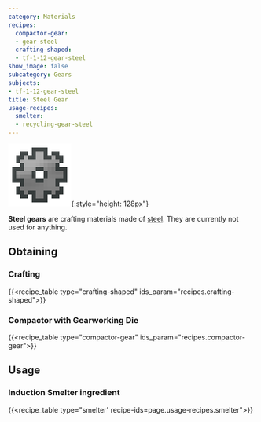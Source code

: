 ```yaml
---
category: Materials
recipes:
  compactor-gear:
  - gear-steel
  crafting-shaped:
  - tf-1-12-gear-steel
show_image: false
subcategory: Gears
subjects:
- tf-1-12-gear-steel
title: Steel Gear
usage-recipes:
  smelter:
  - recycling-gear-steel
---
```


![Steel gear](/assets/images/docs/1.12/thermal-foundation/gear-steel.png){:style="height: 128px"}


**Steel gears** are crafting materials made of [steel](../steel-ingot/). They
are currently not used for anything.


Obtaining
---------

### Crafting
{{<recipe_table type="crafting-shaped" ids_param="recipes.crafting-shaped">}}

### Compactor with Gearworking Die
{{<recipe_table type="compactor-gear" ids_param="recipes.compactor-gear">}}


Usage
-----

### Induction Smelter ingredient
{{<recipe_table type="smelter' recipe-ids=page.usage-recipes.smelter">}}
